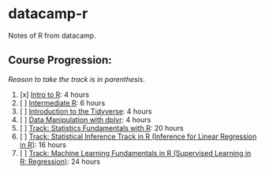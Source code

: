 # datacamp-r
Notes of R from datacamp. 
## Course Progression: 
  *Reason to take the track is in parenthesis.*
1. [x] [Intro to R](https://app.datacamp.com/learn/courses/free-introduction-to-r): 4 hours
2. [ ] [Intermediate R](https://app.datacamp.com/learn/courses/intermediate-r): 6 hours
3. [ ] [Introduction to the Tidyverse](https://app.datacamp.com/learn/courses/introduction-to-the-tidyverse): 4 hours
4. [ ] [Data Manipulation with dplyr](https://app.datacamp.com/learn/courses/data-manipulation-with-dplyr): 4 hours
5. [ ] [Track: Statistics Fundamentals with R](https://app.datacamp.com/learn/skill-tracks/learn-statistics-with-r): 20 hours
6. [ ] [Track: Statistical Inference Track in R (Inference for Linear Regression in R)](https://app.datacamp.com/learn/skill-tracks/statistical-inference-with-r): 16 hours
7. [ ] [Track: Machine Learning Fundamentals in R (Supervised Learning in R: Regression)](https://app.datacamp.com/learn/skill-tracks/machine-learning-fundamentals): 24 hours